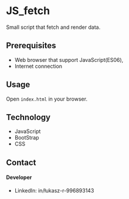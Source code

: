 # JS_fetch
Small script that fetch and render data.

## Prerequisites

* Web browser that support JavaScript(ES06),
* Internet connection

## Usage

Open `index.html` in your browser.

## Technology
* JavaScript
* BootStrap
* CSS

## Contact
#### Developer
* LinkedIn: in/łukasz-r-996893143